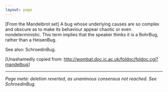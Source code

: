 ```yaml
---
layout: page
---
```


[From the Mandelbrot set] A bug whose underlying causes are so complex and obscure as to make its behaviour appear chaotic or even nondeterministic. This term implies that the speaker thinks it is a BohrBug, rather than a HeisenBug. 

See also: SchroedinBug.

[Unashamedly copied from: http://wombat.doc.ic.ac.uk/foldoc/foldoc.cgi?mandelbug]

----
*Page meta: deletion reverted, as unanimous consensus not reached. See SchroedinBug.*
